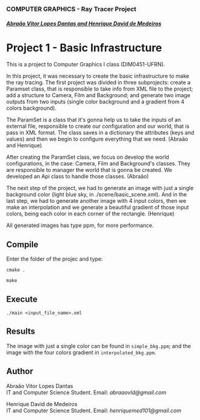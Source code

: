 ### COMPUTER GRAPHICS - Ray Tracer Project

##### [Abraão Vitor Lopes Dantas and Henrique David de Medeiros](#author)

# Project 1 - Basic Infrastructure

This is a project to Computer Graphics I class (DIM0451-UFRN).

In this project, it was necessary to create the basic infrastructure to make the ray tracing. The first project was divided in three subprojects: create a Paramset class, that is responsible to take info from XML file to the project; add a structure to Camera, Film and Background; and generate two image outputs from two inputs (single color background and a gradient from 4 colors background).

The ParamSet is a class that it's gonna help us to take the inputs of an external file, responsible to create our configuration and our world, that is pass in XML format. The class saves in a dictionary the attributes (keys and values) and then we begin to configure everything that we need.  (Abraão and Henrique)

After creating the ParamSet class, we focus on develop the world configurations, in the case: Camera, Film and Background's classes. They are responsible to manager the world that is gonna be created. We developed an Api class to handle those classes. (Abraão)

The next step of the project, we had to generate an image with just a single background color (light blue sky, in ./scene/basic_scene.xml). And in the last step, we had to generate another image with 4 input colors, then we make an interpolation and we generate a beautiful gradient of those input colors, being each color in each corner of the rectangle. (Henrique)

All generated images has type ppm, for more performance.

## Compile

Enter the folder of the projec and type:

`cmake .`

`make`

## Execute

`./main <input_file_name>.xml`

## Results

The image with just a single color can be found in `simple_bkg.ppm`; and the image with the four colors gradient in `interpolated_bkg.ppm`.


## Author
Abraão Vitor Lopes Dantas  
IT and Computer Science Student.
Email: _abraaovld@gmail.com_

Henrique David de Medeiros  
IT and Computer Science Student.
Email: _henriquemed101@gmail.com_
